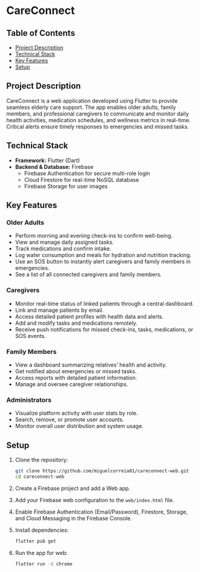 
# CareConnect 

## Table of Contents
- [Project Description](#project-description)
- [Technical Stack](#technical-stack)
- [Key Features](#key-features)
- [Setup](#setup)

## Project Description

CareConnect is a web application developed using Flutter to provide seamless elderly care support. The app enables older adults, family members, and professional caregivers to communicate and monitor daily health activities, medication schedules, and wellness metrics in real-time. Critical alerts ensure timely responses to emergencies and missed tasks.

## Technical Stack

- **Framework:** Flutter (Dart)
- **Backend & Database:** Firebase
  - Firebase Authentication for secure multi-role login
  - Cloud Firestore for real-time NoSQL database
  - Firebase Storage for user images

## Key Features

### Older Adults
- Perform morning and evening check-ins to confirm well-being.
- View and manage daily assigned tasks.
- Track medications and confirm intake.
- Log water consumption and meals for hydration and nutrition tracking.
- Use an SOS button to instantly alert caregivers and family members in emergencies.
- See a list of all connected caregivers and family members.

### Caregivers
- Monitor real-time status of linked patients through a central dashboard.
- Link and manage patients by email.
- Access detailed patient profiles with health data and alerts.
- Add and modify tasks and medications remotely.
- Receive push notifications for missed check-ins, tasks, medications, or SOS events.

### Family Members
- View a dashboard summarizing relatives’ health and activity.
- Get notified about emergencies or missed tasks.
- Access reports with detailed patient information.
- Manage and oversee caregiver relationships.

### Administrators
- Visualize platform activity with user stats by role.
- Search, remove, or promote user accounts.
- Monitor overall user distribution and system usage.


## Setup

1. Clone the repository:

    ```bash
    git clone https://github.com/miguelcorreia01/careconnect-web.git
    cd careconnect-web
    ```

2. Create a Firebase project and add a Web app.

3. Add your Firebase web configuration to the `web/index.html` file.

4. Enable Firebase Authentication (Email/Password), Firestore, Storage, and Cloud Messaging in the Firebase Console.

5. Install dependencies:

    ```bash
    flutter pub get
    ```

6. Run the app for web:

    ```bash
    flutter run -d chrome
    ```
